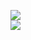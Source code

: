 [![](https://img.shields.io/badge/Made%20With-Github%20Spray-lightgrey.svg?style=for-the-badge&logo=github)](https://github.com/Annihil/github-spray#2650)  
[![](https://i.imgur.com/2DrTn0Z.gif)](https://github.com/Annihil/github-spray)